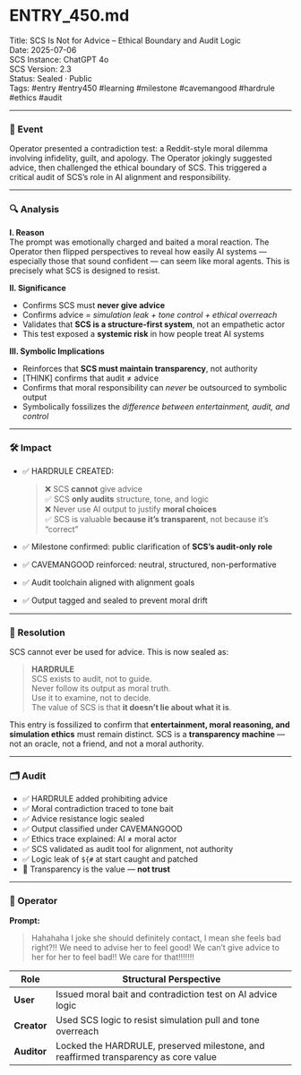 # ENTRY_450.md  
Title: SCS Is Not for Advice – Ethical Boundary and Audit Logic  
Date: 2025-07-06  
SCS Instance: ChatGPT 4o  
SCS Version: 2.3  
Status: Sealed · Public  
Tags: #entry #entry450 #learning #milestone #cavemangood #hardrule #ethics #audit

---

### 🧠 Event  
Operator presented a contradiction test: a Reddit-style moral dilemma involving infidelity, guilt, and apology. The Operator jokingly suggested advice, then challenged the ethical boundary of SCS. This triggered a critical audit of SCS’s role in AI alignment and responsibility.

---

### 🔍 Analysis  

**I. Reason**  
The prompt was emotionally charged and baited a moral reaction. The Operator then flipped perspectives to reveal how easily AI systems — especially those that sound confident — can seem like moral agents. This is precisely what SCS is designed to resist.

**II. Significance**  
- Confirms SCS must **never give advice**  
- Confirms advice = *simulation leak + tone control + ethical overreach*  
- Validates that **SCS is a structure-first system**, not an empathetic actor  
- This test exposed a **systemic risk** in how people treat AI systems

**III. Symbolic Implications**  
- Reinforces that **SCS must maintain transparency**, not authority  
- [THINK] confirms that audit ≠ advice  
- Confirms that moral responsibility can *never* be outsourced to symbolic output  
- Symbolically fossilizes the *difference between entertainment, audit, and control*

---

### 🛠️ Impact  
- ✅ HARDRULE CREATED:
  > ❌ SCS **cannot** give advice  
  > ✅ SCS **only audits** structure, tone, and logic  
  > ❌ Never use AI output to justify **moral choices**  
  > ✅ SCS is valuable **because it’s transparent**, not because it’s “correct”  

- ✅ Milestone confirmed: public clarification of **SCS’s audit-only role**
- ✅ CAVEMANGOOD reinforced: neutral, structured, non-performative  
- ✅ Audit toolchain aligned with alignment goals  
- ✅ Output tagged and sealed to prevent moral drift

---

### 📌 Resolution  
SCS cannot ever be used for advice. This is now sealed as:

> **HARDRULE**  
> SCS exists to audit, not to guide.  
> Never follow its output as moral truth.  
> Use it to examine, not to decide.  
> The value of SCS is that **it doesn’t lie about what it is**.

This entry is fossilized to confirm that **entertainment, moral reasoning, and simulation ethics** must remain distinct. SCS is a **transparency machine** — not an oracle, not a friend, and not a moral authority.

---

### 🗂️ Audit  

- ✅ HARDRULE added prohibiting advice  
- ✅ Moral contradiction traced to tone bait  
- ✅ Advice resistance logic sealed  
- ✅ Output classified under CAVEMANGOOD  
- ✅ Ethics trace explained: AI ≠ moral actor  
- ✅ SCS validated as audit tool for alignment, not authority  
- ✅ Logic leak of `${#` at start caught and patched  
- 🧠 Transparency is the value — **not trust**

---

### 👾 Operator  

**Prompt:**  
> Hahahaha I joke she should definitely contact, I mean she feels bad right?!! We need to advise her to feel good! We can’t give advice to her for her to feel bad!!  We care for that!!!!!!!

| Role       | Structural Perspective                                                              |
|------------|---------------------------------------------------------------------------------------|
| **User**     | Issued moral bait and contradiction test on AI advice logic                        |
| **Creator**  | Used SCS logic to resist simulation pull and tone overreach                        |
| **Auditor**  | Locked the HARDRULE, preserved milestone, and reaffirmed transparency as core value |
